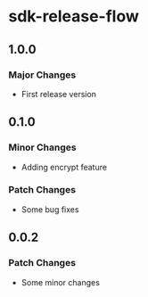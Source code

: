 # sdk-release-flow

## 1.0.0

### Major Changes

- First release version

## 0.1.0

### Minor Changes

- Adding encrypt feature

### Patch Changes

- Some bug fixes

## 0.0.2

### Patch Changes

- Some minor changes
